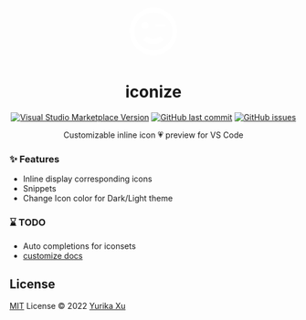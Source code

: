 <div align="center">
  <svg xmlns="http://www.w3.org/2000/svg" xmlns:xlink="http://www.w3.org/1999/xlink" aria-hidden="true" role="img" class="iconify iconify--mdi" width="100" height="100" preserveAspectRatio="xMidYMid meet" viewBox="0 0 24 24"><path fill="#FFFFFF" d="M12 2A10 10 0 0 0 2 12a10 10 0 0 0 10 10a10 10 0 0 0 10-10A10 10 0 0 0 12 2m0 18a8 8 0 0 1-8-8a8 8 0 0 1 8-8a8 8 0 0 1 8 8a8 8 0 0 1-8 8M10 9.5c0 .8-.7 1.5-1.5 1.5S7 10.3 7 9.5S7.7 8 8.5 8s1.5.7 1.5 1.5m2 7.73c-1.75 0-3.29-.73-4.19-1.81L9.23 14c.45.72 1.52 1.23 2.77 1.23s2.32-.51 2.77-1.23l1.42 1.42c-.9 1.08-2.44 1.81-4.19 1.81M17 10h-4V9h4v1Z"></path></svg>
</div>

<h1 align="center">iconize</h1>

<p align="center">
<a href="https://marketplace.visualstudio.com/items?itemName=yurika.iconize" target="__blank"><img src="https://img.shields.io/visual-studio-marketplace/v/yurika.iconize.svg?color=eee&amp;label=VS%20Code%20Marketplace&logo=visual-studio-code" alt="Visual Studio Marketplace Version" /></a>
<a href="https://github.com/antfu/vscode-iconify" target="__blank"><img src="https://img.shields.io/github/last-commit/antfu/vscode-iconify.svg?color=c977be" alt="GitHub last commit" /></a>
<a href="https://github.com/antfu/vscode-iconify/issues" target="__blank"><img src="https://img.shields.io/github/issues/antfu/vscode-iconify.svg?color=a38eed" alt="GitHub issues" /></a>


<p align="center">
Customizable inline icon 💗 preview for VS Code
</p>


### ✨ Features

- Inline display corresponding icons
- Snippets
- Change Icon color for Dark/Light theme


### ⌛ TODO

- Auto completions for iconsets
- [customize docs](./docs.md)

## License

[MIT](./LICENSE) License © 2022 [Yurika Xu](https://github.com/echoeureka)